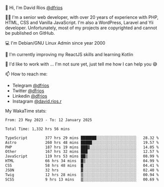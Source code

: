 👋 Hi, I'm David Rios [@dfrios](https://github.com/dfrios)

👨‍💻 I'm a senior web developer, with over 20 years of experience with PHP, HTML, CSS and Vanilla JavaScript. I'm also a WordPress, Laravel and Yii developer. Unfortunately, most of my projects are copyrighted and cannot be published on GitHub.

💻 I'm Debian/GNU Linux Admin since year 2000

🌱 I'm currently improving my ReactJS skills and learning Kotlin

💞️ I'd like to work with ... I'm not sure yet, just tell me how I can help you 😅


📫 How to reach me:
* Telegram [@dfrios](https://t.me/dfrios)
* Twitter [@dfrios](https://twitter.com/dfrios)
* Linkedin [@dfrios](https://linkedin.com/in/dfrios)
* Instagram [@david.rios.r](https://instagram.com/david.rios.r)



My WakaTime stats:
<!--START_SECTION:waka-->

```txt
From: 23 May 2023 - To: 12 January 2025

Total Time: 1,332 hrs 56 mins

TypeScript        377 hrs 29 mins ███████░░░░░░░░░░░░░░░░░░   28.32 %
Astro             260 hrs 48 mins █████░░░░░░░░░░░░░░░░░░░░   19.57 %
PHP               187 hrs 19 mins ███▓░░░░░░░░░░░░░░░░░░░░░   14.05 %
Other             167 hrs 32 mins ███░░░░░░░░░░░░░░░░░░░░░░   12.57 %
JavaScript        119 hrs 53 mins ██▒░░░░░░░░░░░░░░░░░░░░░░   08.99 %
HTML              66 hrs 34 mins  █▒░░░░░░░░░░░░░░░░░░░░░░░   04.99 %
CSS               58 hrs 48 mins  █░░░░░░░░░░░░░░░░░░░░░░░░   04.41 %
JSON              32 hrs          ▓░░░░░░░░░░░░░░░░░░░░░░░░   02.40 %
Twig              12 hrs 28 mins  ▒░░░░░░░░░░░░░░░░░░░░░░░░   00.94 %
SCSS              9 hrs 13 mins   ▒░░░░░░░░░░░░░░░░░░░░░░░░   00.69 %
```

<!--END_SECTION:waka-->
